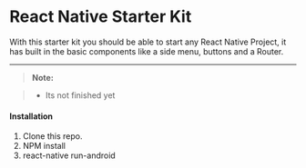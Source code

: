 React Native Starter Kit
===================


With this starter kit you should be able to start any React Native Project,
it has built in the basic components like a side menu, buttons and a Router.

----------




> **Note:**

> - Its not finished yet

#### <i class="icon-file"></i> Installation

 1. Clone this repo.
 2. NPM install
 3. react-native run-android